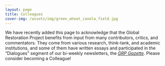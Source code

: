 ```yaml
---
layout: page
title: Colleagues
cover-img: /assets/img/green_wheat_canola_field.jpg
---
```

 
We have recently added this page to acknowledge that the Global Restoration Project benefits from input from many contributors, critics, and commentators. They come from various research, think-tank, and academic institutions, and some of them have written essays and participated in the “Dialogues” segment of our bi-weekly newsletters, the [*GRP Gazette*](https://globalrestorationproject.substack.com/). Please consider becoming a Colleague!
